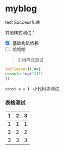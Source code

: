 # myblog
test Successful!!!

其他样式测试：

- [x] 基础构筑依赖
- [ ] 哈哈哈

> 引用样式测试

``` js
setTimeout(()=>{
console.log(1111)
})
```

`const a = 1 ` 小代码块测试

### 表格测试

|  1   | 2    | 3    |
| ---- | ---- | ---- |
|  1   | 1    | 1    |
|  2   | 2    | 2    |
|  3   | 3    | 3    |
